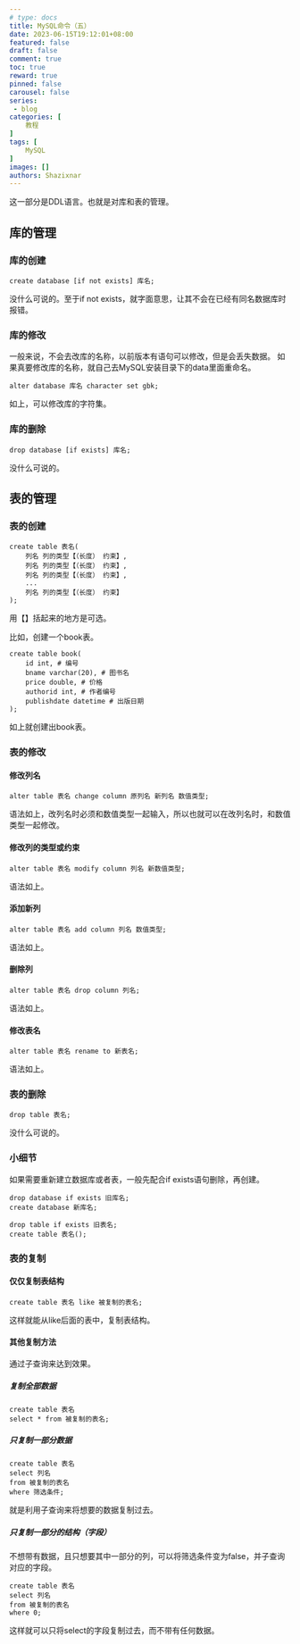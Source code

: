 ```yaml
---
# type: docs 
title: MySQL命令（五）
date: 2023-06-15T19:12:01+08:00
featured: false
draft: false
comment: true
toc: true
reward: true
pinned: false
carousel: false
series:
 - blog
categories: [
    教程
]
tags: [
    MySQL
]
images: []
authors: Shazixnar
---
```


这一部分是DDL语言。也就是对库和表的管理。

<!--more-->

## 库的管理

### 库的创建

```mysql
create database [if not exists] 库名;
```

没什么可说的。至于if not exists，就字面意思，让其不会在已经有同名数据库时报错。

### 库的修改

一般来说，不会去改库的名称，以前版本有语句可以修改，但是会丢失数据。
如果真要修改库的名称，就自己去MySQL安装目录下的data里面重命名。

```mysql
alter database 库名 character set gbk;
```

如上，可以修改库的字符集。

### 库的删除

```mysql
drop database [if exists] 库名;
```

没什么可说的。

## 表的管理

### 表的创建

```mysql
create table 表名(
    列名 列的类型【（长度） 约束】,
    列名 列的类型【（长度） 约束】,
    列名 列的类型【（长度） 约束】,
    ...
    列名 列的类型【（长度） 约束】
);
```

用【】括起来的地方是可选。

比如，创建一个book表。

```mysql
create table book(
    id int, # 编号
    bname varchar(20), # 图书名
    price double, # 价格
    authorid int, # 作者编号
    publishdate datetime # 出版日期
);
```

如上就创建出book表。

### 表的修改

#### 修改列名

```mysql
alter table 表名 change column 原列名 新列名 数值类型;
```

语法如上，改列名时必须和数值类型一起输入，所以也就可以在改列名时，和数值类型一起修改。

#### 修改列的类型或约束

```mysql
alter table 表名 modify column 列名 新数值类型;
```

语法如上。

#### 添加新列

```mysql
alter table 表名 add column 列名 数值类型;
```

语法如上。

#### 删除列

```mysql
alter table 表名 drop column 列名;
```

语法如上。

#### 修改表名

```mysql
alter table 表名 rename to 新表名;
```

语法如上。

### 表的删除

```mysql
drop table 表名;
```

没什么可说的。

### 小细节

如果需要重新建立数据库或者表，一般先配合if exists语句删除，再创建。

```mysql
drop database if exists 旧库名;
create database 新库名;

drop table if exists 旧表名;
create table 表名();
```

### 表的复制

#### 仅仅复制表结构

```mysql
create table 表名 like 被复制的表名;
```

这样就能从like后面的表中，复制表结构。

#### 其他复制方法

通过子查询来达到效果。

##### 复制全部数据

```mysql
create table 表名
select * from 被复制的表名;
```

##### 只复制一部分数据

```mysql
create table 表名
select 列名
from 被复制的表名
where 筛选条件;
```

就是利用子查询来将想要的数据复制过去。

##### 只复制一部分的结构（字段）

不想带有数据，且只想要其中一部分的列，可以将筛选条件变为false，并子查询对应的字段。

```mysql
create table 表名
select 列名
from 被复制的表名
where 0;
```

这样就可以只将select的字段复制过去，而不带有任何数据。

